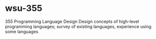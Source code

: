# wsu-355
355 Programming Language Design
 Design concepts of high-level programming languages;
 survey of existing languages, experience using some languages
